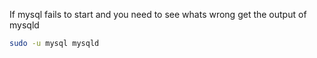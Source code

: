 If mysql fails to start and you need to see whats wrong
get the output of mysqld

```sh
sudo -u mysql mysqld
```
